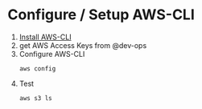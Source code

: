 # Configure / Setup AWS-CLI

1. [Install AWS-CLI](https://docs.aws.amazon.com/cli/latest/userguide/install-cliv2-linux.html)
2. get AWS Access Keys from @dev-ops
3. Configure AWS-CLI
    ```   
    aws config
    ```
4. Test
    ```
    aws s3 ls
    ```